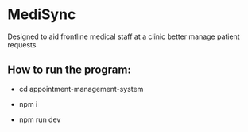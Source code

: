# MediSync

Designed to aid frontline medical staff at a clinic better manage patient requests


## How to run the program:

-  cd appointment-management-system

-  npm i

-  npm run dev
